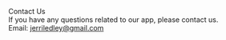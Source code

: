 Contact Us <br />
If you have any questions related to our app, please contact us.<br />
Email: jerriledley@gmail.com
